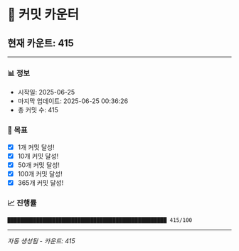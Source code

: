 # 🔢 커밋 카운터

## 현재 카운트: 415

---

### 📊 정보
- 시작일: 2025-06-25
- 마지막 업데이트: 2025-06-25 00:36:26
- 총 커밋 수: 415

### 🎯 목표
- [x] 1개 커밋 달성!
- [x] 10개 커밋 달성!
- [x] 50개 커밋 달성!
- [x] 100개 커밋 달성!
- [x] 365개 커밋 달성!

### 📈 진행률
```
██████████████████████████████████████████████████ 415/100
```

---
*자동 생성됨 - 카운트: 415*
